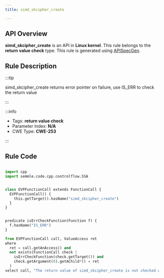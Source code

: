 ```yaml
---
title: simd_skcipher_create

---
```



## API Overview
**simd_skcipher_create** is an API in **Linux kernel**. This rule belongs to the **return value check** type. This rule is generated using [APISpecGen](../../tools/APISpecGen).
## Rule Description

:::tip

simd_skcipher_create returns error pointer on failure, use IS_ERR to check the return value

:::

:::info

- Tags: **return value check**
- Parameter Index: **N/A**
- CWE Type: **CWE-253**

:::

## Rule Code
```python

import cpp
import semmle.code.cpp.controlflow.SSA


class EVPFunctionCall extends FunctionCall {
  EVPFunctionCall() {
    this.getTarget().hasName("simd_skcipher_create")
  }
}


predicate isErrCheckFunction(Function f) {
  f.hasName("IS_ERR") 
}

from EVPFunctionCall call, ValueAccess ret
where
  ret = call.getAnAccess() and
  not exists(FunctionCall check |
    isErrCheckFunction(check.getTarget()) and
    check.getArgument(0).getAChild*() = ret
  )
select call, "The return value of simd_skcipher_create is not checked with IS_ERR."
    
```